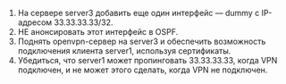 1. На сервере server3 добавить еще один интерфейс — dummy с IP-адресом 33.33.33.33/32.
2. НЕ анонсировать этот интерфейс в OSPF.
3. Поднять openvpn-сервер на server3 и обеспечить возможность подключения клиента server1,
используя сертификаты.
4. Убедиться, что server1 может пропинговать 33.33.33.33, когда VPN подключен, и не может
этого сделать, когда VPN не подключен.